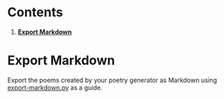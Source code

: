 # Contents
1. [**Export Markdown**](#export-markdown)

# Export Markdown
Export the poems created by your poetry generator as Markdown
using [export-markdown.py](\scripts\export-markdown.py) as a guide.
